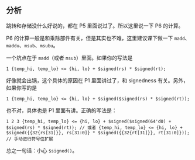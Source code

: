 ## 分析

跳转和存储没什么好说的，都在 P5 里面说过了。所以这里说一下 P6 的计算。

P6 的计算一般是和乘除部件有关，但是其实也不难，这里建议课下做一下 `madd`、`maddu`、`msub`、`msubu`。

一个坑点在于 `madd`（或者 `msub`）里面。如果你的写法是

```
1 {temp_hi, temp_lo} <= {hi, lo} + $signed(rs) * $signed(rt); 
```

好像就会出锅，这个具体的原因在 P1 里面讲过了，和 signedness 有关。另外，如果你写的是

```
1 {temp_hi, temp_lo} <= {hi, lo} + $signed($signed(rs) * $signed(rt)); 
```

也不对，具体也是 P1 里面有讲。正确的写法是：

```
1 2 3 {temp_hi, temp_lo} <= {hi, lo} + $signed($signed(64'd0) + $signed(rs) * $signed(rt)); // 或者 {temp_hi, temp_lo} <= {hi, lo} + $signed({{32{rs[31]}}, rs[31:0]} * $signed({{32{rt[31]}}, rt[31:0]})); // 手动进行符号位扩展 
```

总之一句话：小心 `$signed()`。